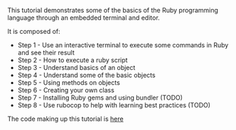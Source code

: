 This tutorial demonstrates some of the basics of the Ruby programming language through an embedded 
terminal and editor.

It is composed of: 

* Step 1 - Use an interactive terminal to execute some commands in Ruby and see their result
* Step 2 - How to execute a ruby script
* Step 3 - Understand basics of an object
* Step 4 - Understand some of the basic objects
* Step 5 - Using methods on objects
* Step 6 - Creating your own class
* Step 7 - Installing Ruby gems and using bundler (TODO)
* Step 8 - Use rubocop to help with learning best practices (TODO)

The code making up this tutorial is [here](https://gitlab.com/samuel-garratt/katacode-scenarios/tree/master/intro_to_ruby)